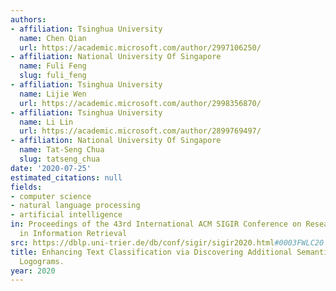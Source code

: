 ```yaml
---
authors:
- affiliation: Tsinghua University
  name: Chen Qian
  url: https://academic.microsoft.com/author/2997106250/
- affiliation: National University Of Singapore
  name: Fuli Feng
  slug: fuli_feng
- affiliation: Tsinghua University
  name: Lijie Wen
  url: https://academic.microsoft.com/author/2998356870/
- affiliation: Tsinghua University
  name: Li Lin
  url: https://academic.microsoft.com/author/2899769497/
- affiliation: National University Of Singapore
  name: Tat-Seng Chua
  slug: tatseng_chua
date: '2020-07-25'
estimated_citations: null
fields:
- computer science
- natural language processing
- artificial intelligence
in: Proceedings of the 43rd International ACM SIGIR Conference on Research and Development
  in Information Retrieval
src: https://dblp.uni-trier.de/db/conf/sigir/sigir2020.html#0003FWLC20
title: Enhancing Text Classification via Discovering Additional Semantic Clues from
  Logograms.
year: 2020
---
```

